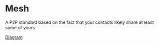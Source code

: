 # Mesh

A P2P standard based on the fact that your contacts likely share at least some of yours

[Diagram](chart.xml)
